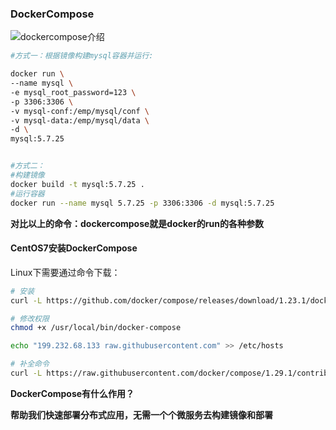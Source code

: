 ### DockerCompose



![dockercompose介绍](E:\笔记整理\微服务技术\图解\dockercompose介绍.png)



```sh
#方式一：根据镜像构建mysql容器并运行:

docker run \
--name mysql \
-e mysql_root_password=123 \
-p 3306:3306 \
-v mysql-conf:/emp/mysql/conf \
-v mysql-data:/emp/mysql/data \
-d \
mysql:5.7.25


#方式二：
#构建镜像
docker build -t mysql:5.7.25 .
#运行容器
docker run --name mysql 5.7.25 -p 3306:3306 -d mysql:5.7.25
```



**对比以上的命令：dockercompose就是docker的run的各种参数**



#### CentOS7安装DockerCompose

Linux下需要通过命令下载：

```sh
# 安装
curl -L https://github.com/docker/compose/releases/download/1.23.1/docker-compose-`uname -s`-`uname -m` > /usr/local/bin/docker-compose

# 修改权限
chmod +x /usr/local/bin/docker-compose

echo "199.232.68.133 raw.githubusercontent.com" >> /etc/hosts

# 补全命令
curl -L https://raw.githubusercontent.com/docker/compose/1.29.1/contrib/completion/bash/docker-compose > /etc/bash_completion.d/docker-compose
```





**DockerCompose有什么作用？**

**帮助我们快速部署分布式应用，无需一个个微服务去构建镜像和部署**